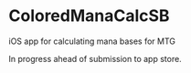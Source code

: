 # ColoredManaCalcSB
iOS app for calculating mana bases for MTG

In progress ahead of submission to app store.
